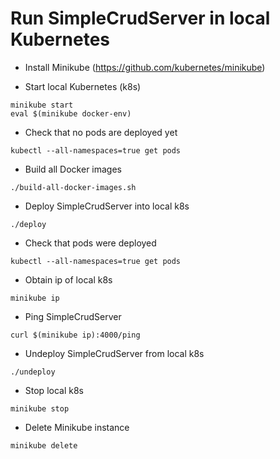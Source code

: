 # Run SimpleCrudServer in local Kubernetes 

   * Install Minikube (https://github.com/kubernetes/minikube)
 
   * Start local Kubernetes (k8s)
```
minikube start
eval $(minikube docker-env)
```

   * Check that no pods are deployed yet
```
kubectl --all-namespaces=true get pods
```

   * Build all Docker images
```  
./build-all-docker-images.sh
```

   * Deploy SimpleCrudServer into local k8s
```
./deploy
```

   * Check that pods were deployed
```
kubectl --all-namespaces=true get pods
```

   * Obtain ip of local k8s
```
minikube ip
```

   * Ping SimpleCrudServer
```
curl $(minikube ip):4000/ping
```

   * Undeploy SimpleCrudServer from local k8s
```
./undeploy
```

   * Stop local k8s
```
minikube stop
```


   * Delete Minikube instance
```
minikube delete
```

